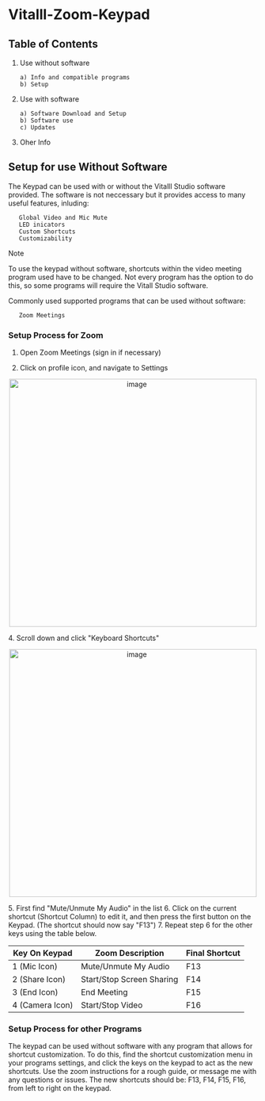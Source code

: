# Vitalll-Zoom-Keypad

## Table of Contents
1. Use without software

       a) Info and compatible programs
       b) Setup

3. Use with software
   
       a) Software Download and Setup
       b) Software use
       c) Updates
4. Oher Info


## Setup for use **Without** Software 

The Keypad can be used with or without the Vitalll Studio software provided. The software is not neccessary but it provides access to many useful features, inluding:

       Global Video and Mic Mute
       LED inicators
       Custom Shortcuts
       Customizability 


> [!NOTE]
> To use the keypad without software, shortcuts within the video meeting program used have to be changed. Not every program has the option to do this, so some programs will require the Vitall Studio software. 


Commonly used supported programs that can be used without software:

       Zoom Meetings

### Setup Process for Zoom

1. Open Zoom Meetings (sign in if necessary)

3. Click on profile icon, and navigate to Settings
<p align="center">
       <img width="500" alt="image" src="https://github.com/kwalczuk/Vitalll-Zoom-Keypad/assets/44985287/b5997d9b-6eea-4f11-bd8d-2143fa96682b">
</p>
4. Scroll down and click "Keyboard Shortcuts"

<p align="center">
       <img width="500" alt="image" src="https://github.com/kwalczuk/Vitalll-Zoom-Keypad/assets/44985287/89640dea-3779-4698-a3ac-437eae8a3047">
</p>
5. First find "Mute/Unmute My Audio" in the list
6. Click on the current shortcut (Shortcut Column) to edit it, and then press the first button on the Keypad. (The shortcut should now say "F13")
7. Repeat step 6 for the other keys using the table below.


| Key On Keypad  | Zoom Description | Final Shortcut |
| -------------  | ------------- | ------------- |
| 1 (Mic Icon)  | Mute/Unmute My Audio  | F13 |
| 2 (Share Icon)  | Start/Stop Screen Sharing  | F14 |
| 3 (End Icon)  | End Meeting  | F15 |
| 4 (Camera Icon)  | Start/Stop Video  | F16 |

### Setup Process for other Programs

The keypad can be used without software with any program that allows for shortcut customization. To do this, find the shortcut customization menu in your programs settings, and click the keys on the keypad to act as the new shortcuts. Use the zoom instructions for a rough guide, or message me with any questions or issues. The new shortcuts should be: F13, F14, F15, F16, from left to right on the keypad.
